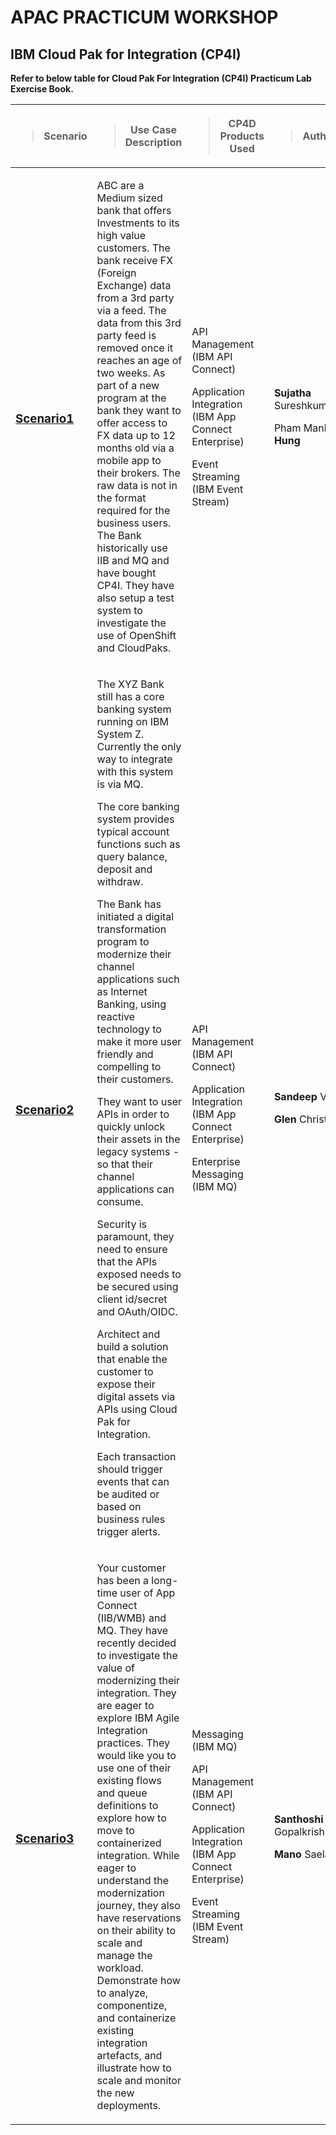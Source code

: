 # APAC PRACTICUM WORKSHOP

## IBM Cloud Pak for Integration (CP4I)

**Refer to below table for Cloud Pak For Integration (CP4I) Practicum Lab Exercise Book.**

<table style="width:100%;">
<colgroup>
<col style="width: 10%" />
<col style="width: 19%" />
<col style="width: 21%" />
<col style="width: 24%" />
<col style="width: 23%" />
</colgroup>
<thead>
<tr class="header">
<th><blockquote>
<p><strong>Scenario</strong></p>
</blockquote></th>
<th><blockquote>
<p><strong>Use Case Description</strong></p>
</blockquote></th>
<th><blockquote>
<p><strong>CP4D Products Used</strong></p>
</blockquote></th>
<th><blockquote>
<p><strong>Authors</strong></p>
</blockquote></th>

</tr>
</thead>
<tbody>

<tr class="odd">
<td><p><u>

### [Scenario1](/scenario1/README.md)
</u></p>
</td>
<td>
<p> ABC are a Medium sized bank that offers Investments to its high value customers. The bank receive FX (Foreign Exchange) data from a 3rd party via a feed.
The data from this 3rd party feed is removed once it reaches an age of two weeks.
As part of a new program at the bank they want to offer access to FX data up to 12 months old via a mobile app to their brokers. The raw data is not in the format required for the business users.
The Bank historically use IIB and MQ and have bought CP4I. They have also setup a test system to investigate the use of OpenShift and CloudPaks. </p>
</td>
<td>
<p>API Management (IBM API Connect)</p>
<p>Application Integration (IBM App Connect Enterprise)</p>
<p>Event Streaming (IBM Event Stream) </p>
</td>
<td>
<p><strong>Sujatha</strong> Sureshkumar </p>
<p>Pham Manh <strong>Hung</strong> </p>
</td>
</tr>

<tr class="even">
<td>
<p><u>

### [Scenario2](/scenario2/README.md)
</u></p>
</td>
<td>
<p>The XYZ Bank still has a core banking system running on IBM System Z. Currently the only way to integrate with this system is via MQ.

The core banking system provides typical account functions such as query balance, deposit and withdraw.

The Bank has initiated a digital transformation program to modernize their channel applications such as Internet Banking, using reactive technology to make it more user friendly and compelling to their customers.

They want to user APIs in order to quickly unlock their assets in the legacy systems - so that their channel applications can consume.

Security is paramount, they need to ensure that the APIs exposed needs to be secured using client id/secret and OAuth/OIDC.

Architect and build a solution that enable the customer to expose their digital assets via APIs using Cloud Pak for Integration.

Each transaction should trigger events that can be audited or based on business rules trigger alerts.

</p>
</td>
<td>
<p>API Management (IBM API Connect)</p>
<p>Application Integration (IBM App Connect Enterprise)</p>
<p>Enterprise Messaging (IBM MQ) </p>
</td>
<td>
<p><strong>Sandeep</strong> Ved</p>
<p><strong>Glen</strong> Christian </p>
</td>
</tr>

<tr class="odd">
<td><p><u>

### [Scenario3](/scenario3/README.md)
</u></p>
</td>
<td>
<p>Your customer has been a long-time user of App Connect (IIB/WMB) and MQ. They have recently decided to investigate the value of modernizing their integration. They are eager to explore IBM Agile Integration practices. They would like you to use one of their existing flows and queue definitions to explore how to move to containerized integration.
While eager to understand the modernization journey, they also have reservations on their ability to scale and manage the workload. Demonstrate how to analyze, componentize, and containerize existing integration artefacts, and illustrate how to scale and monitor the new deployments.
</p>
</td>
<td>
<p>Messaging (IBM MQ)</p>
<p>API Management (IBM API Connect)</p>
<p>Application Integration (IBM App Connect Enterprise)</p>
<p>Event Streaming (IBM Event Stream) </p>
</td>
<td>
<p><strong>Santhoshi </strong> Gopalkrishnan </p>
<p><strong>Mano </strong> Saelao </p>
</td>
</tr>

</tbody>
</table>
